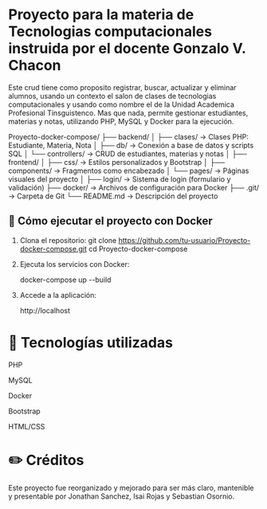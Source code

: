 # Proyecto para la materia de Tecnologias computacionales instruida por el docente Gonzalo V. Chacon 

Este crud tiene como proposito registrar, buscar, actualizar y eliminar alumnos, usando un contexto el salon de clases de tecnologias computacionales y usando como nombre el de la Unidad Academica Profesional Tinsguistenco. Mas que nada, permite gestionar estudiantes, materias y notas, utilizando PHP, MySQL y Docker para la ejecución.

Proyecto-docker-compose/ ├── backend/ │ ├── clases/ → Clases PHP: Estudiante, Materia, Nota │ ├── db/ → Conexión a base de datos y scripts SQL │ └── controllers/ → CRUD de estudiantes, materias y notas │ ├── frontend/ │ ├── css/ → Estilos personalizados y Bootstrap │ ├── components/ → Fragmentos como encabezado │ └── pages/ → Páginas visuales del proyecto │ ├── login/ → Sistema de login (formulario y validación) ├── docker/ → Archivos de configuración para Docker ├── .git/ → Carpeta de Git └── README.md → Descripción del proyecto


## 🚀 Cómo ejecutar el proyecto con Docker

1. Clona el repositorio:
   git clone https://github.com/tu-usuario/Proyecto-docker-compose.git
   cd Proyecto-docker-compose

2. Ejecuta los servicios con Docker:

    docker-compose up --build
3. Accede a la aplicación:

    http://localhost


# 🧠 Tecnologías utilizadas
PHP

MySQL

Docker

Bootstrap

HTML/CSS

# ✏️ Créditos
Este proyecto fue reorganizado y mejorado para ser más claro, mantenible y presentable por Jonathan Sanchez, Isai Rojas y Sebastian Osornio.

 
